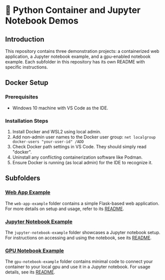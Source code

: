 # 🐍 Python Container and Jupyter Notebook Demos

## Introduction
This repository contains three demonstration projects: a containerized web application, a Jupyter notebook example, and a gpu-enabled notebook example. Each subfolder in this repository has its own README with specific instructions.

## Docker Setup

### Prerequisites
- Windows 10 machine with VS Code as the IDE.

### Installation Steps
1. Install Docker and WSL2 using local admin.
2. Add non-admin user names to the Docker user group: 
   ```net localgroup docker-users "your-user-id" /ADD```
3. Check Docker path settings in VS Code. They should simply read "docker".
4. Uninstall any conflicting containerization software like Podman.
5. Ensure Docker is running (as local admin) for the IDE to recognize it.

## Subfolders

### [Web App Example](./web-app-example)
The `web-app-example` folder contains a simple Flask-based web application. For more details on setup and usage, refer to its [README](./web-app-example/README.md).

### [Jupyter Notebook Example](./jupyter-notebook-example)
The `jupyter-notebook-example` folder showcases a Jupyter notebook setup. For instructions on accessing and using the notebook, see its [README](./jupyter-notebook-example/README.md).

### [GPU Notebook Example](./gpu-notebook-example)
The `gpu-notebook-example` folder contains minimal code to connect your container to your local gpu and use it in a Jupyter notebook. For usage details, see its [README](./gpu-notebook-example/README.md).
